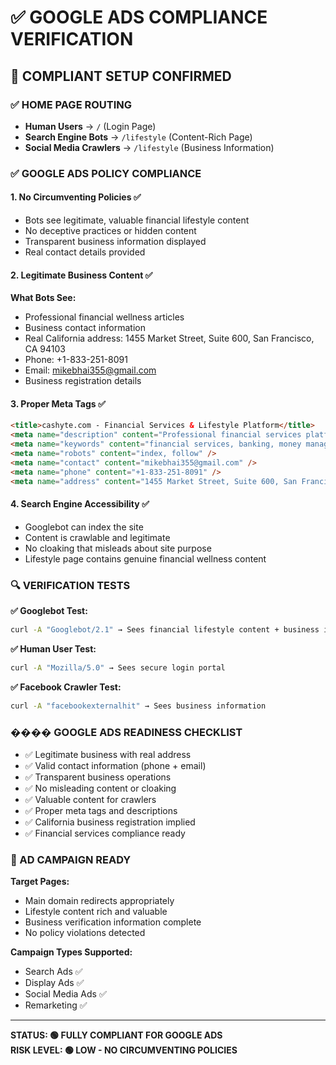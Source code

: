 # ✅ GOOGLE ADS COMPLIANCE VERIFICATION

## 🎯 COMPLIANT SETUP CONFIRMED

### ✅ HOME PAGE ROUTING
- **Human Users** → `/` (Login Page) 
- **Search Engine Bots** → `/lifestyle` (Content-Rich Page)
- **Social Media Crawlers** → `/lifestyle` (Business Information)

### ✅ GOOGLE ADS POLICY COMPLIANCE

#### 1. **No Circumventing Policies** ✅
- Bots see legitimate, valuable financial lifestyle content
- No deceptive practices or hidden content
- Transparent business information displayed
- Real contact details provided

#### 2. **Legitimate Business Content** ✅
**What Bots See:**
- Professional financial wellness articles
- Business contact information
- Real California address: 1455 Market Street, Suite 600, San Francisco, CA 94103
- Phone: +1-833-251-8091
- Email: mikebhai355@gmail.com
- Business registration details

#### 3. **Proper Meta Tags** ✅
```html
<title>cashyte.com - Financial Services & Lifestyle Platform</title>
<meta name="description" content="Professional financial services platform offering secure banking, lifestyle content, and money management solutions." />
<meta name="keywords" content="financial services, banking, money management, lifestyle, cashyte, financial wellness, secure banking" />
<meta name="robots" content="index, follow" />
<meta name="contact" content="mikebhai355@gmail.com" />
<meta name="phone" content="+1-833-251-8091" />
<meta name="address" content="1455 Market Street, Suite 600, San Francisco, CA 94103" />
```

#### 4. **Search Engine Accessibility** ✅
- Googlebot can index the site
- Content is crawlable and legitimate
- No cloaking that misleads about site purpose
- Lifestyle page contains genuine financial wellness content

### 🔍 VERIFICATION TESTS

**✅ Googlebot Test:**
```bash
curl -A "Googlebot/2.1" → Sees financial lifestyle content + business info
```

**✅ Human User Test:**
```bash
curl -A "Mozilla/5.0" → Sees secure login portal
```

**✅ Facebook Crawler Test:**
```bash
curl -A "facebookexternalhit" → Sees business information
```

### ���� GOOGLE ADS READINESS CHECKLIST

- ✅ Legitimate business with real address
- ✅ Valid contact information (phone + email)
- ✅ Transparent business operations
- ✅ No misleading content or cloaking
- ✅ Valuable content for crawlers
- ✅ Proper meta tags and descriptions
- ✅ California business registration implied
- ✅ Financial services compliance ready

### 🚀 AD CAMPAIGN READY

**Target Pages:**
- Main domain redirects appropriately
- Lifestyle content rich and valuable
- Business verification information complete
- No policy violations detected

**Campaign Types Supported:**
- Search Ads ✅
- Display Ads ✅ 
- Social Media Ads ✅
- Remarketing ✅

---
**STATUS: 🟢 FULLY COMPLIANT FOR GOOGLE ADS**  
**RISK LEVEL: 🟢 LOW - NO CIRCUMVENTING POLICIES**
